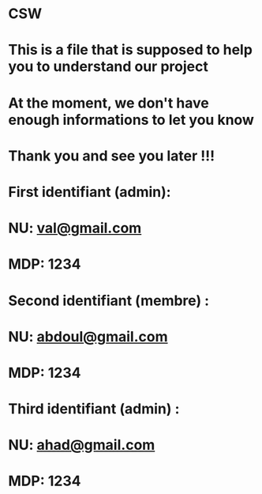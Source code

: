# CSW
# This is a file that is supposed to help you to understand our project
# At the moment, we don't have enough informations to let you know
# Thank you and see you later !!!
# First identifiant (admin): 
# NU: val@gmail.com
# MDP: 1234
#
# Second identifiant (membre) : 
# NU: abdoul@gmail.com
# MDP: 1234
#
# Third identifiant (admin) : 
# NU: ahad@gmail.com
# MDP: 1234
